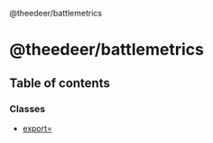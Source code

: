 @theedeer/battlemetrics

# @theedeer/battlemetrics

## Table of contents

### Classes

- [export=](classes/export_.md)
